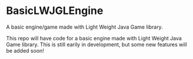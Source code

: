 # BasicLWJGLEngine
A basic engine/game made with Light Weight Java Game library.

This repo will have code for a basic engine made with Light Weight Java Game library. This is still earily in development, but some new features will be added soon!
